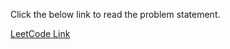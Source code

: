 Click the below link to read the problem statement.

[LeetCode Link](https://leetcode.com/problems/unique-paths/)

